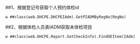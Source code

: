 ##1、根据登记号获取个人预约体检id

	w ##class(web.DHCPE.DHCPEIAdm).GetPIADMByRegNo(RegNo)



##2、根据体检人员表IADM获取未体检项目

	w ##class(web.DHCPE.Report.GetCheckInfo).FindOEItem(IAdm)
